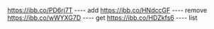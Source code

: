 https://ibb.co/PD6rj7T ---- add
https://ibb.co/HNdccGF ---- remove
https://ibb.co/wWYXG7D ---- get
https://ibb.co/HDZkfs6 ---- list